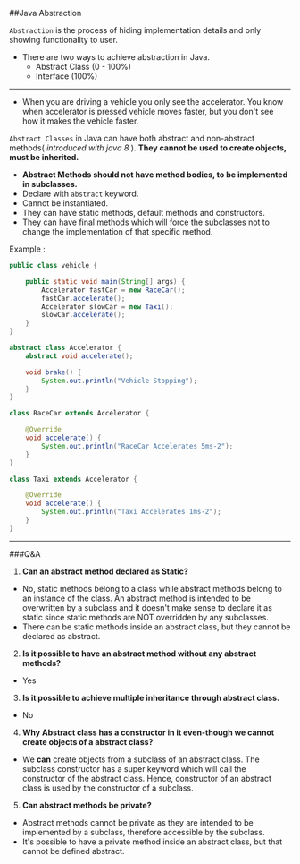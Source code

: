 ##Java Abstraction

`Abstraction` is the process of hiding implementation details and only showing functionality to user.
- There are two ways to achieve abstraction in Java.
  * Abstract Class (0 - 100%)
  * Interface (100%)
---
- When you are driving a vehicle you only see the accelerator. You know when accelerator is pressed vehicle moves faster, but you don't see how it makes the vehicle faster.

`Abstract Classes` in Java can have both abstract and non-abstract methods( _introduced with java 8_ ). **They cannot be used to create objects, must be inherited.**

- **Abstract Methods should not have method bodies, to be implemented in subclasses.**
- Declare with `abstract` keyword.
- Cannot be instantiated.
- They can have static methods, default methods and constructors.
- They can have final methods which will force the subclasses not to change the implementation of that specific method.

Example : 

```java
public class vehicle {

    public static void main(String[] args) {
        Accelerator fastCar = new RaceCar();
        fastCar.accelerate();
        Accelerator slowCar = new Taxi();
        slowCar.accelerate();
    }
}

abstract class Accelerator {
    abstract void accelerate();

    void brake() {
        System.out.println("Vehicle Stopping");
    }
}

class RaceCar extends Accelerator {

    @Override
    void accelerate() {
        System.out.println("RaceCar Accelerates 5ms-2");
    }
}

class Taxi extends Accelerator {

    @Override
    void accelerate() {
        System.out.println("Taxi Accelerates 1ms-2");
    }
}

```
---
###Q&A

1) **Can an abstract method declared as Static?**
- No, static methods belong to a class while abstract methods belong to an instance of the class. An abstract method is intended to be overwritten by a subclass and it doesn't make sense to declare it as static since static methods are NOT overridden by any subclasses.
- There can be static methods inside an abstract class, but they cannot be declared as abstract.
2) **Is it possible to have an abstract method without any abstract methods?**
- Yes

3) **Is it possible to achieve multiple inheritance through abstract class.**
- No
4) **Why Abstract class has a constructor in it even-though we cannot create objects of a abstract class?**
- We **can** create objects from a subclass of an abstract class. The subclass constructor has a super keyword which will call the constructor of the abstract class. Hence, constructor of an abstract class is used by the constructor of a subclass. 
5) **Can abstract methods be private?**
- Abstract methods cannot be private as they are intended to be implemented by a subclass, therefore accessible by the subclass.
- It's possible to have a private method inside an abstract class, but that cannot be defined abstract. 